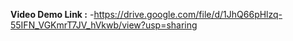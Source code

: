 
 **Video Demo Link :** -https://drive.google.com/file/d/1JhQ66pHlzq-55IFN_VGKmrT7JV_hVkwb/view?usp=sharing



